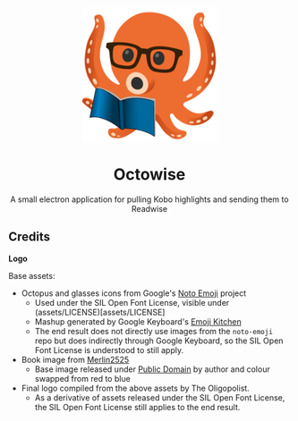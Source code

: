 <div align="center">
  <img alt="Octowise logo" src="assets/icon.png" height="240" />

  <br>

  <h1>Octowise</h1>
  A small electron application for pulling Kobo highlights and sending them to Readwise 
</div>

## Credits

**Logo**

Base assets:
  - Octopus and glasses icons from Google's [Noto Emoji](https://github.com/googlefonts/noto-emoji/) project
    - Used under the SIL Open Font License, visible under (assets/LICENSE)[assets/LICENSE]
    - Mashup generated by Google Keyboard's [Emoji Kitchen](https://blog.google/products/android/emoji-kitchen-new-mashups-mixing-experience/)
    - The end result does not directly use images from the `noto-emoji` repo but does indirectly through Google Keyboard, so the SIL Open Font License is understood to still apply.
  - Book image from [Merlin2525](http://www.freestockphotos.biz/stockphoto/14305)
    - Base image released under [Public Domain](https://creativecommons.org/publicdomain/zero/1.0/) by author and colour swapped from red to blue
  - Final logo compiled from the above assets by The Oligopolist.
    - As a derivative of assets released under the SIL Open Font License, the SIL Open Font License still applies to the end result.
